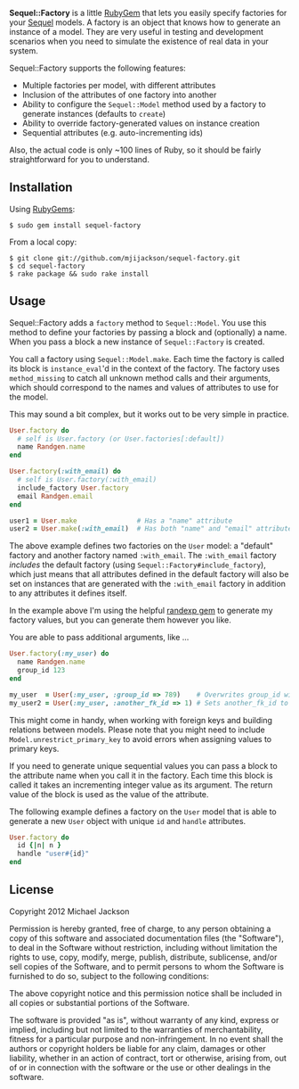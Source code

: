 **Sequel::Factory** is a little [RubyGem](http://rubygems.org) that lets you
easily specify factories for your [Sequel](http://sequel.rubyforge.org/) models.
A factory is an object that knows how to generate an instance of a model. They
are very useful in testing and development scenarios when you need to simulate
the existence of real data in your system.

Sequel::Factory supports the following features:

  * Multiple factories per model, with different attributes
  * Inclusion of the attributes of one factory into another
  * Ability to configure the `Sequel::Model` method used by a factory to
    generate instances (defaults to `create`)
  * Ability to override factory-generated values on instance creation
  * Sequential attributes (e.g. auto-incrementing ids)

Also, the actual code is only ~100 lines of Ruby, so it should be fairly
straightforward for you to understand.

## Installation

Using [RubyGems](http://rubygems.org/):

    $ sudo gem install sequel-factory

From a local copy:

    $ git clone git://github.com/mjijackson/sequel-factory.git
    $ cd sequel-factory
    $ rake package && sudo rake install

## Usage

Sequel::Factory adds a `factory` method to `Sequel::Model`. You use this
method to define your factories by passing a block and (optionally) a name. When
you pass a block a new instance of `Sequel::Factory` is created.

You call a factory using `Sequel::Model.make`. Each time the factory is called
its block is `instance_eval`'d in the context of the factory. The factory uses
`method_missing` to catch all unknown method calls and their arguments, which
should correspond to the names and values of attributes to use for the model.

This may sound a bit complex, but it works out to be very simple in practice.

```ruby
User.factory do
  # self is User.factory (or User.factories[:default])
  name Randgen.name
end

User.factory(:with_email) do
  # self is User.factory(:with_email)
  include_factory User.factory
  email Randgen.email
end

user1 = User.make               # Has a "name" attribute
user2 = User.make(:with_email)  # Has both "name" and "email" attributes
```

The above example defines two factories on the `User` model: a "default" factory
and another factory named `:with_email`. The `:with_email` factory _includes_
the default factory (using `Sequel::Factory#include_factory`), which just means
that all attributes defined in the default factory will also be set on instances
that are generated with the `:with_email` factory in addition to any attributes
it defines itself.

In the example above I'm using the helpful [randexp gem](http://rubygems.org/gems/randexp)
to generate my factory values, but you can generate them however you like.

You are able to pass additional arguments, like ...
```ruby
User.factory(:my_user) do
  name Randgen.name
  group_id 123
end

my_user  = User(:my_user, :group_id => 789)    # Overwrites group_id with 789
my_user2 = User(:my_user, :another_fk_id => 1) # Sets another_fk_id to 1
```
This might come in handy, when working with foreign keys and building relations
between models. Please note that you might need to include ```Model.unrestrict_primary_key``` 
to avoid errors when assigning values to primary keys.


If you need to generate unique sequential values you can pass a block to the
attribute name when you call it in the factory. Each time this block is called
it takes an incrementing integer value as its argument. The return value of the
block is used as the value of the attribute.

The following example defines a factory on the `User` model that is able to
generate a new `User` object with unique `id` and `handle` attributes.

```ruby
User.factory do
  id {|n| n }
  handle "user#{id}"
end
```

## License

Copyright 2012 Michael Jackson

Permission is hereby granted, free of charge, to any person obtaining a copy
of this software and associated documentation files (the "Software"), to deal
in the Software without restriction, including without limitation the rights
to use, copy, modify, merge, publish, distribute, sublicense, and/or sell
copies of the Software, and to permit persons to whom the Software is
furnished to do so, subject to the following conditions:

The above copyright notice and this permission notice shall be included in
all copies or substantial portions of the Software.

The software is provided "as is", without warranty of any kind, express or
implied, including but not limited to the warranties of merchantability,
fitness for a particular purpose and non-infringement. In no event shall the
authors or copyright holders be liable for any claim, damages or other
liability, whether in an action of contract, tort or otherwise, arising from,
out of or in connection with the software or the use or other dealings in
the software.
